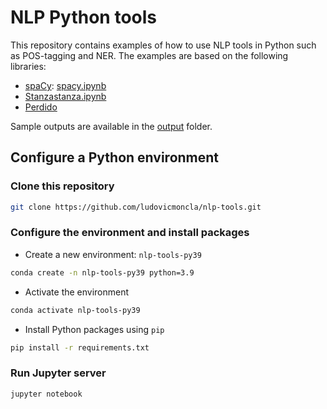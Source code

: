 # NLP Python tools


This repository contains examples of how to use NLP tools in Python such as POS-tagging and NER. The examples are based on the following libraries:

* [spaCy](https://spacy.io/): [spacy.ipynb](./spacy.ipynb)
* [Stanza](https://stanfordnlp.github.io/stanza/)[stanza.ipynb](./spacy.ipynb)
* [Perdido](https://github.com/ludovicmoncla/perdido/tree/main)


Sample outputs are available in the [output](./output) folder.


## Configure a Python environment 

### Clone this repository

```bash
git clone https://github.com/ludovicmoncla/nlp-tools.git
```

### Configure the environment and install packages


* Create a new environment: `nlp-tools-py39`

```bash
conda create -n nlp-tools-py39 python=3.9
```

* Activate the environment

```bash
conda activate nlp-tools-py39
```


* Install Python packages using `pip`

```bash
pip install -r requirements.txt
```


### Run Jupyter server

```bash
jupyter notebook
```